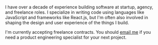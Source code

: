 I have over a decade of experience building software at startup, agency, and freelance roles. I specialize in writing code using languages like JavaScript and frameworks like React.js, but I'm often also involved in shaping the design and user experience of the things I build.

I'm currently accepting freelance contracts. You should [email me](mailto:j@jshakespeare.com) if you need a product engineering specialist for your next project.
